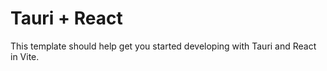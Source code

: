 # Tauri + React

This template should help get you started developing with Tauri and React in Vite.

